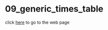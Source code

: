 # 09_generic_times_table

click [here](https://damix48.github.io/web_js/09_generic_times_table) to go to the web page
